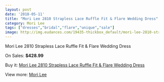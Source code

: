 ```yaml
---
layout: post
date: '2018-05-11'
title: "Mori Lee 2810 Strapless Lace Ruffle Fit & Flare Wedding Dress"
category: Mori Lee
tags: ["dresses","bridal","flare","unique","sale"]
image: http://img.eudances.com/19435-thickbox_default/mori-lee-2810-strapless-lace-ruffle-fit-flare-wedding-dress.jpg
---
```

Mori Lee 2810 Strapless Lace Ruffle Fit & Flare Wedding Dress

On Sales: **$428.99**
<a href="https://www.eudances.com/en/mori-lee/5779-mori-lee-2810-strapless-lace-ruffle-fit-flare-wedding-dress.html"><amp-img layout="responsive" width="600" height="600" src="//img.eudances.com/19435-thickbox_default/mori-lee-2810-strapless-lace-ruffle-fit-flare-wedding-dress.jpg" alt="Mori Lee 2810 Strapless Lace Ruffle Fit & Flare Wedding Dress 0" /></a>
<a href="https://www.eudances.com/en/mori-lee/5779-mori-lee-2810-strapless-lace-ruffle-fit-flare-wedding-dress.html"><amp-img layout="responsive" width="600" height="600" src="//img.eudances.com/19438-thickbox_default/mori-lee-2810-strapless-lace-ruffle-fit-flare-wedding-dress.jpg" alt="Mori Lee 2810 Strapless Lace Ruffle Fit & Flare Wedding Dress 1" /></a>
<a href="https://www.eudances.com/en/mori-lee/5779-mori-lee-2810-strapless-lace-ruffle-fit-flare-wedding-dress.html"><amp-img layout="responsive" width="600" height="600" src="//img.eudances.com/19437-thickbox_default/mori-lee-2810-strapless-lace-ruffle-fit-flare-wedding-dress.jpg" alt="Mori Lee 2810 Strapless Lace Ruffle Fit & Flare Wedding Dress 2" /></a>
<a href="https://www.eudances.com/en/mori-lee/5779-mori-lee-2810-strapless-lace-ruffle-fit-flare-wedding-dress.html"><amp-img layout="responsive" width="600" height="600" src="//img.eudances.com/19436-thickbox_default/mori-lee-2810-strapless-lace-ruffle-fit-flare-wedding-dress.jpg" alt="Mori Lee 2810 Strapless Lace Ruffle Fit & Flare Wedding Dress 3" /></a>

Buy it: [Mori Lee 2810 Strapless Lace Ruffle Fit & Flare Wedding Dress](https://www.eudances.com/en/mori-lee/5779-mori-lee-2810-strapless-lace-ruffle-fit-flare-wedding-dress.html "Mori Lee 2810 Strapless Lace Ruffle Fit & Flare Wedding Dress")

View more: [Mori Lee](https://www.eudances.com/en/9-mori-lee "Mori Lee")